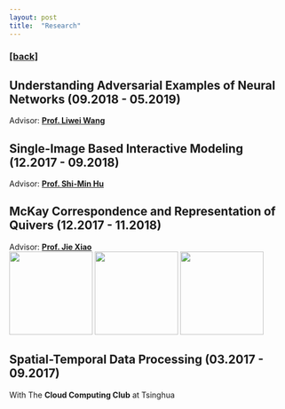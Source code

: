 ```yaml
---
layout: post
title:  "Research"
---
```

<h3><a href="https://flyinggiraffe.github.io">[back]</a></h3>

## Understanding Adversarial Examples of Neural Networks (09.2018 - 05.2019)
Advisor: [**Prof. Liwei Wang**](http://www.cis.pku.edu.cn/faculty/vision/wangliwei) <br>

## Single-Image Based Interactive Modeling (12.2017 - 09.2018)
Advisor: [**Prof. Shi-Min Hu**](https://cg.cs.tsinghua.edu.cn/prof_hu.htm) <br>

## McKay Correspondence and Representation of Quivers (12.2017 - 11.2018)
Advisor: [**Prof. Jie Xiao**](http://faculty.math.tsinghua.edu.cn/~jxiao) <br>
<img src="https://flyinggiraffe.github.io/images/research_mckay.JPG" height="150">  <img src="https://flyinggiraffe.github.io/images/research_mckay_dynkin.JPG" height="150">  <img src="https://flyinggiraffe.github.io/images/research_mckay_cat.JPG" height="150">

## Spatial-Temporal Data Processing (03.2017 - 09.2017)
With The **Cloud Computing Club** at Tsinghua<br>

